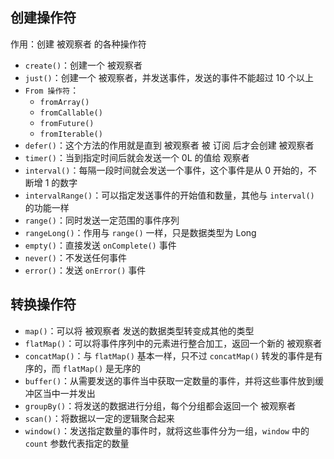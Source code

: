 ## 创建操作符

作用：创建 被观察者 的各种操作符

- `create()`：创建一个 被观察者
- `just()`：创建一个 被观察者，并发送事件，发送的事件不能超过 10 个以上
- `From 操作符`：
  - `fromArray()`
  - `fromCallable()`
  - `fromFuture()`
  - `fromIterable()`
- `defer()`：这个方法的作用就是直到 被观察者 被 订阅 后才会创建 被观察者
- `timer()`：当到指定时间后就会发送一个 0L 的值给 观察者
- `interval()`：每隔一段时间就会发送一个事件，这个事件是从 0 开始的，不断增 1 的数字
- `intervalRange()`：可以指定发送事件的开始值和数量，其他与 `interval()` 的功能一样
- `range()`：同时发送一定范围的事件序列
- `rangeLong()`：作用与 `range()` 一样，只是数据类型为 Long
- `empty()`：直接发送 `onComplete()` 事件
- `never()`：不发送任何事件
- `error()`：发送 `onError()` 事件

## 转换操作符

- `map()`：可以将 被观察者 发送的数据类型转变成其他的类型
- `flatMap()`：可以将事件序列中的元素进行整合加工，返回一个新的 被观察者
- `concatMap()`：与 `flatMap()` 基本一样，只不过 `concatMap()` 转发的事件是有序的，而 `flatMap()` 是无序的
- `buffer()`：从需要发送的事件当中获取一定数量的事件，并将这些事件放到缓冲区当中一并发出
- `groupBy()`：将发送的数据进行分组，每个分组都会返回一个 被观察者
- `scan()`：将数据以一定的逻辑聚合起来
- `window()`：发送指定数量的事件时，就将这些事件分为一组，`window` 中的 `count` 参数代表指定的数量
